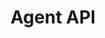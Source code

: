 ---
title: "Agent API"
type: "api-reference"
version: "0.3"
desc: "Embed a mobile chat window in an Android application."
color: "#ee5201"
---